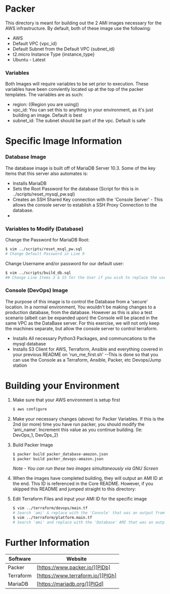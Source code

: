 # Packer

This directory is meant for building out the 2 AMI images necessary for the AWS infrastructure. By default, both of these image use the following:

- AWS
- Default VPC {vpc_id}
- Default Subnet from the Default VPC {subnet_id}
- t2.micro Instance Type {instance_type}
- Ubuntu - Latest

### Variables
Both Images will require variables to be set prior to execution. These variables have been conviently located up at the top of the packer templates. The variables are as such:

- region: ((Region you are using))
- vpc_id: You can set this to anything in your environment, as it's just building an image. Default is best
- subnet_id: The subnet should be part of the vpc. Default is safe


# Specific Image Information

### Database Image
The database image is built off of MariaDB Server 10.3. Some of the key items that this server also automates is:

- Installs MariaDB
- Sets the Root Password for the database (Script for this is in ../scripts/reset_mysql_pw.sql)
- Creates an SSH Shared Key connection with the 'Console Server' - This allows the console server to establish a SSH Proxy Connection to the database.
- 
### Variables to Modify (Database)
Change the Password for MariaDB Root:
```sh
$ vim ../scripts/reset_msql_pw.sql
# Change Default Password in Line 9
```
Change Username and/or password for our default user:
```sh
$ vim ../scripts/build_db.sql
## Change Line Items 3 & 15 for the User if you wish to replace the user and/or password
```

### Console (DevOps) Image
The purpose of this image is to control the Database from a 'secure' location. In a normal environment, You wouldn't be making changes to a production database, from the database. However as this is also a test scenario (albeit can be expanded upon) the Console will be placed in the same VPC as the DataBase server. For this exercise, we will not only keep the machines separate, but allow the console server to control terraform.

- Installs All necessary Python3 Packages, and communcations to the mysql database
- Installs S3 Client for AWS, Terraform, Ansible and everything covered in your previous README on 'run_me_first.sh'
--This is done so that you can use the Console as a Terraform, Ansible, Packer, etc Devops/Jump station

# Building your Environment

1. Make sure that your AWS environment is setup first
    ```sh
    $ aws configure
    ```
2. Make your necessary changes (above) for Packer Variables. If this is the 2nd (or more) time you have run packer, you should modify the 'ami_name'. Increment this value as you continue building. (Ie: DevOps_1, DevOps_2)

3. Build Packer Image
    ```sh
    $ packer build packer_database-amazon.json
    $ packer build packer_devops-amazon.json
    ```
    *Note - You can run these two images simultaneously via GNU Screen*
4. When the images have completed building, they will output an AMI ID at the end. This ID is referenced in the Core README. However, if you skipped this README and jumped straight to this directory:

5. Edit Terraform Files and input your AMI ID for the specific image
    ```sh
    $ vim ../terraform/devops/main.tf
    # Search 'ami' & replace with the 'Console' that was an output from Packer
    $ vim ../terraform/platform.main.tf
    # Search 'ami' and replace with the 'Database' AMI that was an output from Packer
    ```
   
   
# Further Information

| Software | Website |
| ------ | ------ |
| Packer | [https://www.packer.io/][PlDb] |
| Terraform | [https://www.terraform.io/][PlGh] |
| MariaDB | [https://mariadb.org/][PlGd] |

